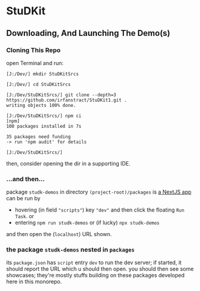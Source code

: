 






# StuDKit



## Downloading, And Launching The Demo(s)

### Cloning This Repo

open Terminal and run:
```
[J:/Dev/] mkdir StuDKitSrcs

[J:/Dev/] cd StuDKitSrcs

[J:/Dev/StuDKitSrcs/] git clone --depth=3 https://github.com/irfanstract/StuDKit1.git .
writing objects 100% done.

[J:/Dev/StuDKitSrcs/] npm ci
[npm]
100 packages installed in 7s

35 packages need funding
-> run 'npm audit' for details

[J:/Dev/StuDKitSrcs/]

```
then, consider opening the dir in a supporting IDE.

### ...and then...

package `studk-demos` in directory `(project-root)/packages`
is [a NextJS app](https://nextjs.org/docs/) can be run by

- hovering (in field `"scripts"`) key `"dev"` and then click the floating `Run Task`.
  or
- entering `npm run studk-demos` or (if lucky) `npx studk-demos`

and then open the (`localhost`) URL shown.

### the package `studk-demos` nested in `packages`

its `package.json` has `script` entry `dev` to run the dev server; if started, it should report the URL which u should then open.
you should then see some showcases; they're mostly stuffs building on these packages developed here in this monorepo.











